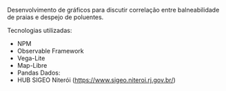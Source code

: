 Desenvolvimento de gráficos para discutir correlação entre balneabilidade de praias e despejo de poluentes.

Tecnologias utilizadas:
- NPM
- Observable Framework
- Vega-Lite
- Map-Libre
- Pandas
Dados:
- HUB SIGEO Niterói (https://www.sigeo.niteroi.rj.gov.br/)
